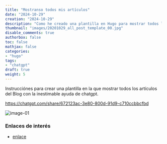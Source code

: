 ```yaml
---
title: "Mostranso todos mis artículos"
date: "2024-10-29"
creation: "2024-10-29"
description: "Como he creado una plantilla en Hugo para mostrar todos los artículos del Blog"
thumbnail: "images/20201029_all_post_template_00.jpg"
disable_comments: true
authorbox: false
toc: false
mathjax: false
categories:
- "hugo"
tags:
- "chatgpt"
draft: true
weight: 5
---
```

Instrucciónes para crear una plantilla en la que mostrar todos los artículos del Blog con la inestimable ayuda de chatgpt.
<!--more-->

https://chatgpt.com/share/672123ac-3e80-800d-91d9-c710ccbbcfbd

![image-01]

### Enlaces de interés
- [enlace](www.sherblog.pro)

[link]: https://www.google.es

[image-01]: /images/20201029_all_post_template_01.jpg



